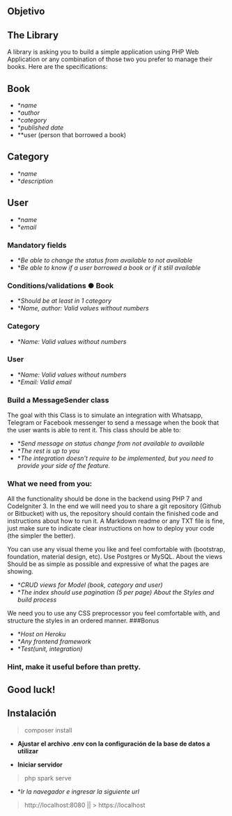 ## Objetivo
## The Library
A library is asking you to build a simple application using PHP Web Application or any combination of those two you prefer to manage their books. Here are the specifications:

## Book
- **name*
- **author*
- **category*
- **published date*
- **user (person that borrowed a book)
## Category
- **name*
- **description*
## User
- **name*
- **email*

### Mandatory fields
- **Be able to change the status from available to not available*
- **Be able to know if a user borrowed a book or if it still available*

### Conditions/validations ● Book
- **Should be at least in 1 category*
- **Name, author: Valid values without numbers*
### Category
- **Name: Valid values without numbers*
### User
- **Name: Valid values without numbers*
- **Email: Valid email*

### Build a MessageSender class
The goal with this Class is to simulate an integration with Whatsapp, Telegram or Facebook messenger to send a message when the book that the user wants is able to rent it. This class should be able to:
- **Send message on status change from not available to available*
- **The rest is up to you*
- **The integration doesn’t require to be implemented, but you need to provide your side of the feature.*

### What we need from you:
All the functionality should be done in the backend using PHP 7 and CodeIgniter 3.
In the end we will need you to share a git repository (Github or Bitbucket) with us, the repository should contain the finished code and instructions about how to run it. A Markdown readme or any TXT file is fine, just make sure to indicate clear instructions on how to deploy your code (the simpler the better).

You can use any visual theme you like and feel comfortable with (bootstrap, foundation, material design, etc). Use Postgres or MySQL. About the views Should be as simple as possible and expressive of what the pages are showing.
- **CRUD views for Model (book, category and user)*
- **The index should use pagination (5 per page) About the Styles and build process*

We need you to use any CSS preprocessor you feel comfortable with, and structure the styles in an ordered manner.
###Bonus
- **Host on Heroku*
- **Any frontend framework*
- **Test(unit, integration)*

### Hint, make it useful before than pretty.
## Good luck!

## Instalación
> composer install

- **Ajustar el archivo .env con la configuración de la base de datos a utilizar**

- **Iniciar servidor**
> php spark serve

- **Ir la navegador e ingresar la siguiente url*
> http://localhost:8080 || > https://localhost
